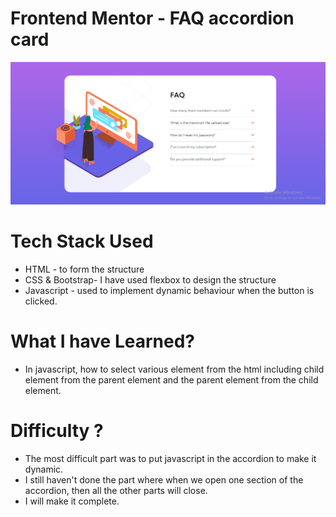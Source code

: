 # Frontend Mentor - FAQ accordion card

![Design preview for the FAQ accordion card coding challenge](images/Capture.PNG)

# Tech Stack Used

- HTML - to form the structure
- CSS & Bootstrap- I have used flexbox to design the structure
- Javascript - used to implement dynamic behaviour when the button is clicked.

# What I have Learned?

- In javascript, how to select various element from the html including child element from the parent element and the parent element from the child element.

# Difficulty ?

- The most difficult part was to put javascript in the accordion to make it dynamic.
- I still haven't done the part where when we open one section of the accordion, then 
  all the other parts will close.
- I will make it complete.